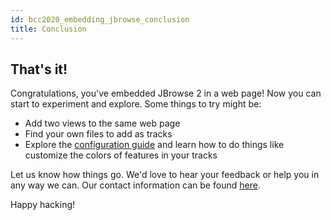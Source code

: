 ```yaml
---
id: bcc2020_embedding_jbrowse_conclusion
title: Conclusion
---
```


## That's it!

Congratulations, you've embedded JBrowse 2 in a web page! Now you can start to
experiment and explore. Some things to try might be:

* Add two views to the same web page
* Find your own files to add as tracks
* Explore the [configuration guide](config_guide) and learn how to do things
like customize the colors of features in your tracks

Let us know how things go. We'd love to hear your feedback or help you in any
way we can. Our contact information can be found [here](.#contact-information).

Happy hacking!
